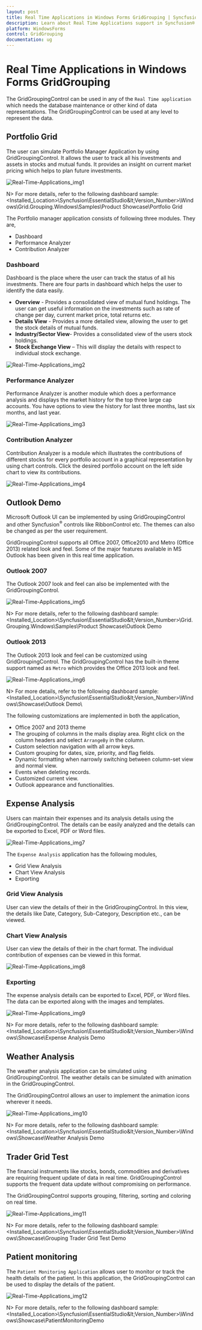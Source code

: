 ```yaml
---
layout: post
title: Real Time Applications in Windows Forms GridGrouping | Syncfusion®
description: Learn about Real Time Applications support in Syncfusion® Windows Forms GridGrouping control, its elements and more details.
platform: WindowsForms
control: GridGrouping
documentation: ug
---
```


# Real Time Applications in Windows Forms GridGrouping
The GridGroupingControl can be used in any of the `Real Time application` which needs the database maintenance or other kind of data representations. The GridGroupingControl can be used at any level to represent the data. 

## Portfolio Grid
The user can simulate Portfolio Manager Application by using GridGroupingControl. It allows the user to track all his investments and assets in stocks and mutual funds. It provides an insight on current market pricing which helps to plan future investments.

![Real-Time-Applications_img1](Real-Time-Applications_images/Real-Time-Applications_img1.png)


N> For more details, refer to the following dashboard sample: &lt;Installed_Location&gt;\Syncfusion\EssentialStudio\&lt;Version_Number&gt;\Windows\Grid.Grouping.Windows\Samples\Product Showcase\Portfolio Grid

The Portfolio manager application consists of following three modules. They are,

* Dashboard
* Performance Analyzer
* Contribution Analyzer

### Dashboard
Dashboard is the place where the user can track the status of all his investments. There are four parts in dashboard which helps the user to identify the data easily. 

* **Overview** - Provides a consolidated view of mutual fund holdings. The user can get useful information on the investments such as rate of change per day, current market price, total returns etc.<br/>
* **Details View** - Provides a more detailed view, allowing the user to get the stock details of mutual funds.<br/>
* **Industry/Sector View**- Provides a consolidated view of the users stock holdings.<br/>
* **Stock Exchange View** – This will display the details with respect to individual stock exchange.<br/>

![Real-Time-Applications_img2](Real-Time-Applications_images/Real-Time-Applications_img2.png)


### Performance Analyzer
Performance Analyzer is another module which does a performance analysis and displays the market history for the top three large cap accounts. You have options to view the history for last three months, last six months, and last year.

![Real-Time-Applications_img3](Real-Time-Applications_images/Real-Time-Applications_img3.png)

### Contribution Analyzer
Contribution Analyzer is a module which illustrates the contributions of different stocks for every portfolio account in a graphical representation by using chart controls. Click the desired portfolio account on the left side chart to view its contributions.

![Real-Time-Applications_img4](Real-Time-Applications_images/Real-Time-Applications_img4.png)

## Outlook Demo
Microsoft Outlook UI can be implemented by using GridGroupingControl and other Syncfusion<sup>®</sup> controls like RibbonControl etc. The themes can also be changed as per the user requirement. 

GridGroupingControl supports all Office 2007, Office2010 and Metro (Office 2013) related look and feel. Some of the major features available in MS Outlook has been given in this real time application.

### Outlook 2007
The Outlook 2007 look and feel can also be implemented with the GridGroupingControl. 

![Real-Time-Applications_img5](Real-Time-Applications_images/Real-Time-Applications_img5.png)

N> For more details, refer to the following dashboard sample: &lt;Installed_Location&gt;\Syncfusion\EssentialStudio\&lt;Version_Number&gt;\Grid.Grouping.Windows\Samples\Product Showcase\Outlook Demo

### Outlook 2013
The Outlook 2013 look and feel can be customized using GridGroupingControl. The GridGroupingControl has the built-in theme support named as `Metro` which provides the Office 2013 look and feel. 

![Real-Time-Applications_img6](Real-Time-Applications_images/Real-Time-Applications_img6.png)

N> For more details, refer to the following dashboard sample: &lt;Installed_Location&gt;\Syncfusion\EssentialStudio\&lt;Version_Number&gt;\Windows\Showcase\Outlook Demo\

The following customizations are implemented in both the application,

* Office 2007 and 2013 theme<br/>
* The grouping of columns in the mails display area. Right click on the column headers and select `ArrangeBy` in the column.<br/>
* Custom selection navigation with all arrow keys.<br/>
* Custom grouping for dates, size, priority, and flag fields.<br/>
* Dynamic formatting when narrowly switching between column-set view and normal view.<br/>
* Events when deleting records.<br/>
* Customized current view.<br/>
* Outlook appearance and functionalities.<br/>

## Expense Analysis
Users can maintain their expenses and its analysis details using the GridGroupingControl. The details can be easily analyzed and the details can be exported to Excel, PDF or Word files. 

![Real-Time-Applications_img7](Real-Time-Applications_images/Real-Time-Applications_img7.png)

The `Expense Analysis` application has the following modules,

* Grid View Analysis<br/>
* Chart View Analysis<br/>
* Exporting<br/>

### Grid View Analysis
User can view the details of their in the GridGroupingControl. In this view, the details like Date, Category, Sub-Category, Description etc., can be viewed.

### Chart View Analysis
User can view the details of their in the chart format. The individual contribution of expenses can be viewed in this format.

![Real-Time-Applications_img8](Real-Time-Applications_images/Real-Time-Applications_img8.png)

### Exporting
The expense analysis details can be exported to Excel, PDF, or Word files. The data can be exported along with the images and templates.

![Real-Time-Applications_img9](Real-Time-Applications_images/Real-Time-Applications_img9.png)

N> For more details, refer to the following dashboard sample: &lt;Installed_Location&gt;\Syncfusion\EssentialStudio\&lt;Version_Number&gt;\Windows\Showcase\Expense Analysis Demo

## Weather Analysis
The weather analysis application can be simulated using GridGroupingControl. The weather details can be simulated with animation in the GridGroupingControl. 

The GridGroupingControl allows an user to implement the animation icons wherever it needs. 

![Real-Time-Applications_img10](Real-Time-Applications_images/Real-Time-Applications_img10.png)

N> For more details, refer to the following dashboard sample: &lt;Installed_Location&gt;\Syncfusion\EssentialStudio\&lt;Version_Number&gt;\Windows\Showcase\Weather Analysis Demo

## Trader Grid Test
The financial instruments like stocks, bonds, commodities and derivatives are requiring frequent update of data in real time. GridGroupingControl supports the frequent data update without compromising on performance.

The GridGroupingControl supports grouping, filtering, sorting and coloring on real time.

![Real-Time-Applications_img11](Real-Time-Applications_images/Real-Time-Applications_img11.png)

N> For more details, refer to the following dashboard sample: &lt;Installed_Location&gt;\Syncfusion\EssentialStudio\&lt;Version_Number&gt;\Windows\Showcase\Grouping Trader Grid Test Demo

## Patient monitoring
The `Patient Monitoring Application` allows user to monitor or track the health details of the patient. In this application, the GridGroupingControl can be used to display the details of the patient.

![Real-Time-Applications_img12](Real-Time-Applications_images/Real-Time-Applications_img12.png)

N> For more details, refer to the following dashboard sample: &lt;Installed_Location&gt;\Syncfusion\EssentialStudio\&lt;Version_Number&gt;\Windows\Showcase\PatientMonitoringDemo
